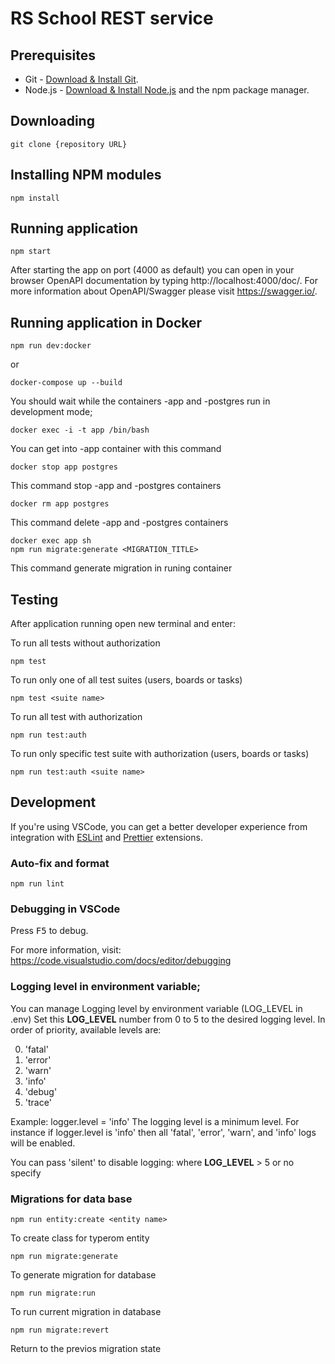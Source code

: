 # RS School REST service

## Prerequisites

- Git - [Download & Install Git](https://git-scm.com/downloads).
- Node.js - [Download & Install Node.js](https://nodejs.org/en/download/) and the npm package manager.

## Downloading

```
git clone {repository URL}
```

## Installing NPM modules

```
npm install
```

## Running application

```
npm start
```

After starting the app on port (4000 as default) you can open
in your browser OpenAPI documentation by typing http://localhost:4000/doc/.
For more information about OpenAPI/Swagger please visit https://swagger.io/.

## Running application in Docker

```
npm run dev:docker 
```
or

```
docker-compose up --build
```

You should wait while the containers -app and -postgres run in development mode;

```
docker exec -i -t app /bin/bash
```

You can get into -app container with this command

```
docker stop app postgres
```

This command stop -app and -postgres containers

```
docker rm app postgres
```

This command delete -app and -postgres containers

```
docker exec app sh
npm run migrate:generate <MIGRATION_TITLE>
```

This command generate migration in runing container

## Testing

After application running open new terminal and enter:

To run all tests without authorization

```
npm test
```

To run only one of all test suites (users, boards or tasks)

```
npm test <suite name>
```

To run all test with authorization

```
npm run test:auth
```

To run only specific test suite with authorization (users, boards or tasks)

```
npm run test:auth <suite name>
```

## Development

If you're using VSCode, you can get a better developer experience from integration with [ESLint](https://marketplace.visualstudio.com/items?itemName=dbaeumer.vscode-eslint) and [Prettier](https://marketplace.visualstudio.com/items?itemName=esbenp.prettier-vscode) extensions.

### Auto-fix and format

```
npm run lint
```

### Debugging in VSCode

Press <kbd>F5</kbd> to debug.

For more information, visit: https://code.visualstudio.com/docs/editor/debugging


### Logging level in environment variable;

You can manage Logging level by environment variable (LOG_LEVEL in .env)
Set this **LOG_LEVEL** number from 0 to 5 to the desired logging level.
In order of priority, available levels are:

0. 'fatal'
1. 'error'
2. 'warn'
3. 'info'
4. 'debug'
5. 'trace'

Example: logger.level = 'info'
The logging level is a minimum level. For instance if logger.level is 'info' then all 'fatal', 'error', 'warn', and 'info' logs will be enabled.

You can pass 'silent' to disable logging:
where **LOG_LEVEL** > 5 or no specify

### Migrations for data base

```
npm run entity:create <entity name>
```

To create class for typerom entity

```
npm run migrate:generate
```

To generate migration for database

```
npm run migrate:run
```

To run current migration in database

```
npm run migrate:revert
```
Return to the previos migration state

